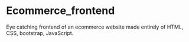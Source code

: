 # Ecommerce_frontend
Eye catching frontend of an ecommerce website made entirely of HTML, CSS, bootstrap, JavaScript.
